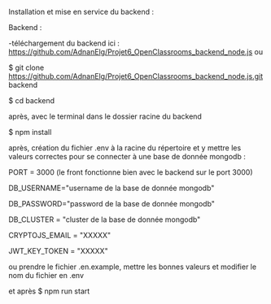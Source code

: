 Installation et mise en service du backend :

Backend :

-téléchargement du backend ici : https://github.com/AdnanElg/Projet6_OpenClassrooms_backend_node.js  ou

$ git clone https://github.com/AdnanElg/Projet6_OpenClassrooms_backend_node.js.git backend

$ cd backend

après, avec le terminal dans le dossier racine du backend

$ npm install

après, création du fichier .env à la racine du répertoire et y mettre les valeurs correctes pour se connecter à une base de donnée mongodb :

PORT = 3000 (le front fonctionne bien avec le backend sur le port 3000)

DB_USERNAME="username de la base de donnée mongodb"

DB_PASSWORD="password de la base de donnée mongodb"

DB_CLUSTER = "cluster de la base de donnée mongodb"

CRYPTOJS_EMAIL = "XXXXX"

JWT_KEY_TOKEN = "XXXXX"

ou prendre le fichier .en.example, mettre les bonnes valeurs et modifier le nom du fichier en .env

et après
$ npm run start
